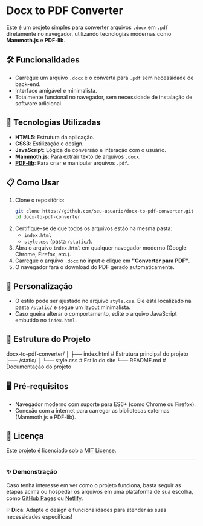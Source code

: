 # Docx to PDF Converter

Este é um projeto simples para converter arquivos `.docx` em `.pdf` diretamente no navegador, utilizando tecnologias modernas como **Mammoth.js** e **PDF-lib**.

## 🛠️ Funcionalidades

- Carregue um arquivo `.docx` e o converta para `.pdf` sem necessidade de back-end.
- Interface amigável e minimalista.
- Totalmente funcional no navegador, sem necessidade de instalação de software adicional.

## 🚀 Tecnologias Utilizadas

- **HTML5**: Estrutura da aplicação.
- **CSS3**: Estilização e design.
- **JavaScript**: Lógica de conversão e interação com o usuário.
- **[Mammoth.js](https://github.com/mwilliamson/mammoth.js)**: Para extrair texto de arquivos `.docx`.
- **[PDF-lib](https://pdf-lib.js.org/)**: Para criar e manipular arquivos `.pdf`.

## 📋 Como Usar

1. Clone o repositório:
    ```bash
    git clone https://github.com/seu-usuario/docx-to-pdf-converter.git
    cd docx-to-pdf-converter
    ```
2. Certifique-se de que todos os arquivos estão na mesma pasta:
   - `index.html`
   - `style.css` (pasta `/static/`).
3. Abra o arquivo `index.html` em qualquer navegador moderno (Google Chrome, Firefox, etc.).
4. Carregue o arquivo `.docx` no input e clique em **"Converter para PDF"**.
5. O navegador fará o download do PDF gerado automaticamente.

## 🎨 Personalização

- O estilo pode ser ajustado no arquivo `style.css`. Ele está localizado na pasta `/static/` e segue um layout minimalista.
- Caso queira alterar o comportamento, edite o arquivo JavaScript embutido no `index.html`.

## 📂 Estrutura do Projeto
docx-to-pdf-converter/ │ ├── index.html # Estrutura principal do projeto ├── /static/ │ └── style.css # Estilo do site └── README.md # Documentação do projeto


## 🖥️ Pré-requisitos

- Navegador moderno com suporte para ES6+ (como Chrome ou Firefox).
- Conexão com a internet para carregar as bibliotecas externas (Mammoth.js e PDF-lib).

## 📄 Licença

Este projeto é licenciado sob a [MIT License](https://opensource.org/licenses/MIT).

---

### ✨ Demonstração

Caso tenha interesse em ver como o projeto funciona, basta seguir as etapas acima ou hospedar os arquivos em uma plataforma de sua escolha, como [GitHub Pages](https://pages.github.com/) ou [Netlify](https://www.netlify.com/).

💡 **Dica**: Adapte o design e funcionalidades para atender às suas necessidades específicas!


